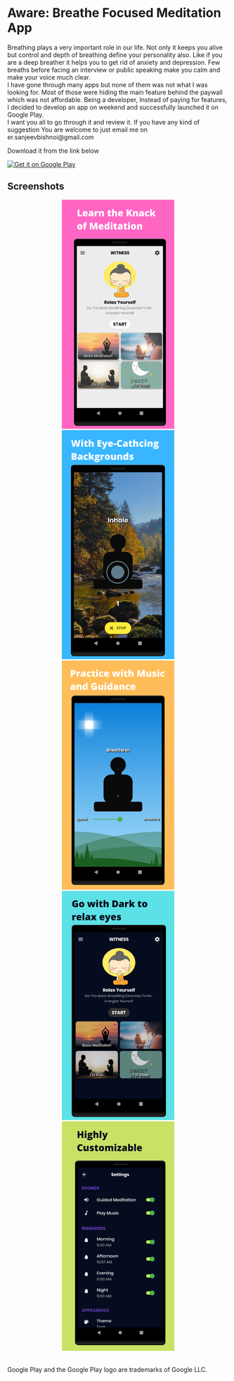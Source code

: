 # Aware: Breathe Focused Meditation App
<p>Breathing plays a very important role in our life. Not only it keeps you alive but control and depth of breathing define your personality also. Like if you are a deep breather it helps you to get rid of anxiety and depression.
Few breaths before facing an interview or public speaking make you calm and make your voice much clear.<br/>
I have gone through many apps but none of them was not what I was looking for. Most of those were hiding the main feature behind the paywall which was not affordable.
Being a developer, Instead of paying for features, I decided to develop an app on weekend and successfully launched it on Google Play.<br/>
I want you all to go through it and review it. If you have any kind of suggestion You are welcome to just email me on er.sanjeevbishnoi@gmail.com </p>


Download it from the link below<br />
<p><a href="https://play.google.com/store/apps/details?id=com.mogaero.aware"><img src="https://play.google.com/intl/en_us/badges/images/generic/en_badge_web_generic.png" alt="Get it on Google Play" width="200"></a></p>




## Screenshots
  <p align="center">
  <img src="screenshots/first.png" width="256" hspace="4" />
  <img src="screenshots/second.png" width="256" hspace="4" />
  <img src="screenshots/third.png" width="256" hspace="4" />
  <img src="screenshots/fourth.png" width="256" hspace="4" />
  <img src="screenshots/fifth.png" width="256" hspace="4" />
  
</p><br />
Google Play and the Google Play logo are trademarks of Google LLC.

